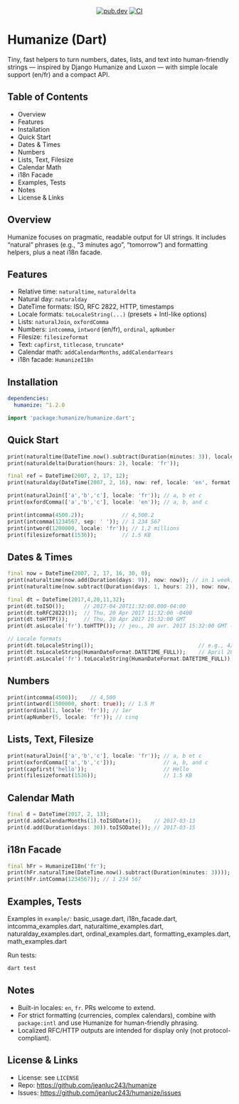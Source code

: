 <p align="center">
  <a href="https://pub.dev/packages/humanize"><img src="https://img.shields.io/pub/v/humanize.svg" alt="pub.dev"></a>
  <a href="https://github.com/jeanluc243/humanize/actions"><img src="https://github.com/jeanluc243/humanize/workflows/CI/badge.svg" alt="CI"></a>
</p>

# Humanize (Dart)

Tiny, fast helpers to turn numbers, dates, lists, and text into human-friendly strings — inspired by Django Humanize and Luxon — with simple locale support (en/fr) and a compact API.

## Table of Contents

- Overview
- Features
- Installation
- Quick Start
- Dates & Times
- Numbers
- Lists, Text, Filesize
- Calendar Math
- i18n Facade
- Examples, Tests
- Notes
- License & Links

## Overview

Humanize focuses on pragmatic, readable output for UI strings. It includes “natural” phrases (e.g., “3 minutes ago”, “tomorrow”) and formatting helpers, plus a neat i18n facade.

## Features

- Relative time: `naturaltime`, `naturaldelta`
- Natural day: `naturalday`
- DateTime formats: ISO, RFC 2822, HTTP, timestamps
- Locale formats: `toLocaleString(...)` (presets + Intl-like options)
- Lists: `naturalJoin`, `oxfordComma`
- Numbers: `intcomma`, `intword` (en/fr), `ordinal`, `apNumber`
- Filesize: `filesizeformat`
- Text: `capfirst`, `titlecase`, `truncate*`
- Calendar math: `addCalendarMonths`, `addCalendarYears`
- i18n facade: `HumanizeI18n`

## Installation

```yaml
dependencies:
  humanize: ^1.2.0
```

```dart
import 'package:humanize/humanize.dart';
```

## Quick Start

```dart
print(naturaltime(DateTime.now().subtract(Duration(minutes: 3)), locale: 'en')); // 3 minutes ago
print(naturaldelta(Duration(hours: 2), locale: 'fr'));                            // 2 heures

final ref = DateTime(2007, 2, 17, 12);
print(naturalday(DateTime(2007, 2, 16), now: ref, locale: 'en', format: 'dd MMMM yyyy')); // yesterday

print(naturalJoin(['a','b','c'], locale: 'fr')); // a, b et c
print(oxfordComma(['a','b','c'], locale: 'en')); // a, b, and c

print(intcomma(4500.2));            // 4,500.2
print(intcomma(1234567, sep: ' ')); // 1 234 567
print(intword(1200000, locale: 'fr')); // 1,2 millions
print(filesizeformat(1536));        // 1.5 KB
```

## Dates & Times

```dart
final now = DateTime(2007, 2, 17, 16, 30, 0);
print(naturaltime(now.add(Duration(days: 9)), now: now)); // in 1 week, 2 days
print(naturaltime(now.subtract(Duration(days: 1, hours: 2)), now: now, locale: 'fr')); // il y a un jour, 2 heures

final dt = DateTime(2017,4,20,11,32);
print(dt.toISO());      // 2017-04-20T11:32:00.000-04:00
print(dt.toRFC2822());  // Thu, 20 Apr 2017 11:32:00 -0400
print(dt.toHTTP());     // Thu, 20 Apr 2017 15:32:00 GMT
print(dt.asLocale('fr').toHTTP()); // jeu., 20 avr. 2017 15:32:00 GMT (display)

// Locale formats
print(dt.toLocaleString());                                 // e.g., 4/20/2017
print(dt.toLocaleString(HumanDateFormat.DATETIME_FULL));    // April 20, 2017...
print(dt.asLocale('fr').toLocaleString(HumanDateFormat.DATETIME_FULL)); // 20 avril 2017...
```

## Numbers

```dart
print(intcomma(4500));    // 4,500
print(intword(1500000, short: true)); // 1.5 M
print(ordinal(1, locale: 'fr')); // 1er
print(apNumber(5, locale: 'fr')); // cinq
```

## Lists, Text, Filesize

```dart
print(naturalJoin(['a','b','c'], locale: 'fr')); // a, b et c
print(oxfordComma(['a','b','c']));               // a, b, and c
print(capfirst('hello'));                        // Hello
print(filesizeformat(1536));                     // 1.5 KB
```

## Calendar Math

```dart
final d = DateTime(2017, 2, 13);
print(d.addCalendarMonths(1).toISODate());    // 2017-03-13
print(d.add(Duration(days: 30)).toISODate()); // 2017-03-15
```

## i18n Facade

```dart
final hFr = HumanizeI18n('fr');
print(hFr.naturalTime(DateTime.now().subtract(Duration(minutes: 3))));
print(hFr.intComma(1234567)); // 1 234 567
```

## Examples, Tests

Examples in `example/`: basic_usage.dart, i18n_facade.dart, intcomma_examples.dart, naturaltime_examples.dart, naturalday_examples.dart, ordinal_examples.dart, formatting_examples.dart, math_examples.dart

Run tests:

```bash
dart test
```

## Notes

- Built-in locales: `en`, `fr`. PRs welcome to extend.
- For strict formatting (currencies, complex calendars), combine with `package:intl` and use Humanize for human-friendly phrasing.
- Localized RFC/HTTP outputs are intended for display only (not protocol-compliant).

## License & Links

- License: see `LICENSE`
- Repo: https://github.com/jeanluc243/humanize
- Issues: https://github.com/jeanluc243/humanize/issues

